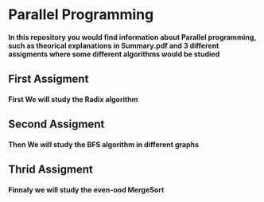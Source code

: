 # Parallel Programming

#### In this repository you would find information about Parallel programming, such as theorical explanations in Summary.pdf and 3 different assigments where some different algorithms would be studied

## First Assigment

#### First We will study the Radix algorithm

## Second Assigment

#### Then We will study the BFS algorithm in different graphs

## Thrid Assigment

#### Finnaly we will study the even-ood MergeSort
